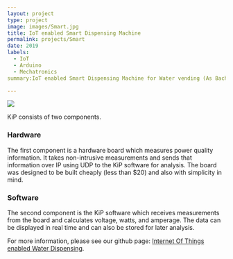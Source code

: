 ```yaml
---
layout: project
type: project
image: images/Smart.jpg
title: IoT enabled Smart Dispensing Machine
permalink: projects/Smart
date: 2019
labels:
  - IoT
  - Arduino
  - Mechatronics
summary:IoT enabled Smart Dispensing Machine for Water vending (As Bachelor's Project)

---
```


<img class="ui image" src="{{ site.baseurl }}/images/Smart.jpg">

KiP consists of two components.

### Hardware
The first component is a hardware board which measures power quality information. It takes non-intrusive measurements
and sends that information over IP using UDP to the KiP software for analysis. The board was designed to be built
cheaply (less than $20) and also with simplicity in mind.

### Software
The second component is the KiP software which receives measurements from the board and calculates voltage,
watts, and amperage. The data can be displayed in real time and can also be stored for later analysis.

For more information, please see our github page: <a href="https://github.com/Btech-project-2019/APFPOWVM">
<i class="large github icon "></i>Internet Of Things enabled Water Dispensing</a>.

